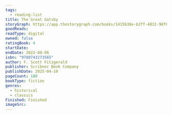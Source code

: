 ```yaml
---
tags:
  - reading-list
title: The Great Gatsby
storyGraph: https://app.thestorygraph.com/books/1415b38e-b2ff-4832-98f6-07948b9c1242
goodReads:
readType: digital
owned: false
ratingBook: 4
startDate:
endDate: 2022-08-06
isbn: "9780743273565"
author: F. Scott Fitzgerald
publisher: Scribner Book Company
publishDate: 2025-04-10
pageCount: 180
bookType: fiction
genres:
  - historical
  - classics
Finished: Finished
imageSrc:
---
```

